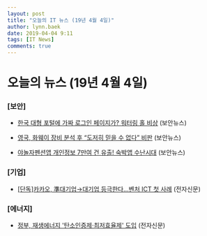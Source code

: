 ```yaml
---
layout: post
title: "오늘의 IT 뉴스 (19년 4월 4일)"
author: lynn.baek
date: 2019-04-04 9:11
tags: [IT News]
comments: true
---
```



# 오늘의 뉴스 (19년 4월 4일)



### [보안]

* [한국 대형 포털에 가짜 로그인 페이지가? 워터링 홀 비상](https://www.boannews.com/media/view.asp?idx=78256) (보안뉴스)

* [영국, 화웨이 장비 분석 후 “도저히 믿을 수 없다” 비판](https://www.boannews.com/media/view.asp?idx=78285) (보안뉴스)

* [야놀자펜션앱 개인정보 7만여 건 유출! 숙박앱 수난시대](https://www.boannews.com/media/view.asp?idx=78254) (보안뉴스)



### [기업]

* [[단독]카카오, 準대기업→대기업 등극한다…벤처 ICT 첫 사례](http://www.etnews.com/20190404000337?mc=em_002_00001) (전자신문)



### [에너지]

* [정부, 재생에너지 '탄소인증제·최저효율제' 도입](http://www.etnews.com/20190404000212?mc=em_006_00002) (전자신문)

